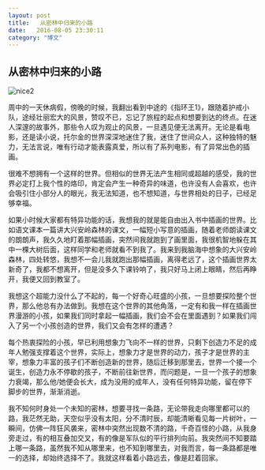 ```yaml
---
layout: post
title:   从密林中归来的小路
date:   2016-08-05 23:30:11
category: "博文"
---
```

## 从密林中归来的小路

 ![nice2](E:\图片\za\nice2.jpg)

周中的一天休病假，傍晚的时候，我翻出看到中途的《指环王1》，跟随着护戒小队，途经壮丽宏大的风景，赞叹不已，忘记了旅程的起点和想要到达的终点。在迷人深邃的故事外，那些令人叹为观止的风景，一旦遇见便无法离开。无论是看电影，还是读小说，托尔金的世界深深地迷住了我，迷住了世间众人，这种独特的魅力，无法言说，唯有行动才能表露真爱，所以有了系列电影，有了异常出色的插画。

很难不想拥有一个这样的世界。但相似的世界无法产生相同或超越的感受，我的世界必定打上我个性的烙印，肯定会产生一种奇异的味道，也许没有人会喜欢，也许会吸引住小部分人的眼光，我无法知道，也不想知道，与世界相处的日子，已经足够幸福。

如果小时候大家都有特异功能的话，我想我的就是能自由出入书中插画的世界。比如语文课本一篇讲大兴安岭森林的课文，一幅短小写意的插画，随着老师朗读课文的朗朗声，我久久地盯着那幅插画，突然间我就跑到了画里面，我很机智地躲在其中一棵大树后面，这样同学和老师就看不到我了。我来到我脑海中想象的大兴安岭森林，四处转悠，我想不一会儿我就跑出那幅插画，离得老远了，这个插画世界太新奇了，我都不想离开，但是没多久下课铃响了，我只好马上闭上眼睛，然后再睁开，我便又回到教室了。

我想这个超能力没什么了不起的，每一个好奇心旺盛的小孩，一旦想要探险整个世界，那么他总有办法做到。我想在这个世界的其他角落，一定有和我一样在插画世界漫游的小孩，如果我们同时拿起一幅插画，我们会不会在里面遇到？如果我们闯入了另一个小孩创造的世界，我们又会有怎样的遭遇？

每个热衷探险的小孩，早已利用想象力飞向不一样的世界，只剩下创造力不足的成年人勉强支撑着这个世界，实际上，想象力才是世界的动力，孩子才是世界的主宰，想象力丰富的孩子们不断创造新的世界，随后迁移到那里去，世界一个接一个诞生，创造力永不停歇的孩子，不断前往新世界，而问题是，一旦一个孩子的想象力衰竭，那么他/她便会长大，成为没用的成年人，没有任何特异功能，留在停下脚步的世界，渐渐消逝。

我不知何时身处一个未知的密林，想要寻找一条路，无论带我走向哪里都可以的路，我茫然无助，天空似乎没有太阳，分不清时辰，却能清晰看见每一片树叶，一瞬间，仿佛一阵狂风袭来，密林中突然出现数不清的路，千奇百怪的小路，从我身旁走过，有的相互叠加交叉，有的像是军队似的平行排列向前。我突然间不知要踏上哪一条路，虽然我不知从哪里来，也不知到哪里去，对我而言，每一条路都是唯一的选择，却始终选择不了。我就这样看着小路远去，像是赶着回家。

